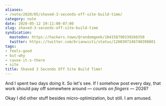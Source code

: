 ```yaml
---
aliases:
- /note/2020/05/shaved-3-seconds-off-site-build-time/
category: note
date: 2020-05-12 19:11:00-07:00
slug: shaved-3-seconds-off-site-build-time
syndication:
  mastodon: https://hackers.town/@randomgeek/104158790339266350
  twitter: https://twitter.com/brianwisti/status/1260397246740398081
tags:
- feels-good
- but-why
- cause-it-s-there
- site
title: Shaved 3 Seconds Off Site Build Time!
---
```


And I spent two days doing it. So let's see. If I somehow post every day, that work should pay off somewhere around — *counts on fingers* — 2026?

Okay I did other stuff besides micro-optimization, but still. I am amused.
